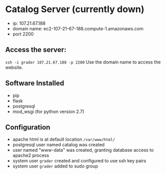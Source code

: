 # Catalog Server (currently down)

- ip: 107.21.67.188
- domain name: ec2-107-21-67-188.compute-1.amazonaws.com
- port 2200

## Access the server:
`ssh -i grader 107.21.67.188 -p 2200`
Use the domain name to access the website.

## Software Installed

- pip
- flask
- postgresql
- mod_wsgi (for python version 2.7)

## Configuration

- apache html is at default location `/var/www/html/`
- postgresql user named catalog was created
- user named "www-data" was created, granting database access to apache2 process
- system user `grader` created and configured to use ssh key pairs
- system user `grader` added to sudo group

